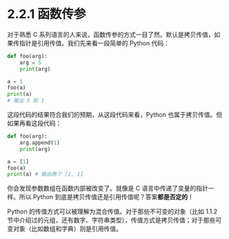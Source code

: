 # 2.2.1 函数传参

对于熟悉 C 系列语言的人来说，函数传参的方式一目了然。默认是拷贝传值，如果传指针是引用传值。我们先来看一段简单的 Python 代码：

```python
def foo(arg):
	arg = 5
	print(arg)

a = 1
foo(a)
print(a)
# 输出 5 和 1
```

这段代码的结果符合我们的预期，从这段代码来看，Python 也属于拷贝传值。但如果再看这段代码：

```python
def foo(arg):
	arg.append(1)
	print(arg)

a = [1]
foo(a)
print(a) # 输出两个 [1, 1]
```

你会发现参数数组在函数内部被改变了。就像是 C 语言中传递了变量的指针一样。所以 Python 到底是拷贝传值还是引用传值呢？答案**都是否定的**！

Python 的传值方式可以被理解为混合传值。对于那些不可变的对象（比如 1.1.2 节中介绍过的元组，还有数字、字符串类型），传值方式是拷贝传值；对于那些可变对象（比如数组和字典）则是引用传值。

